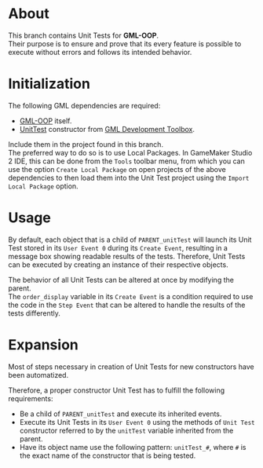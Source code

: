 # About
This branch contains Unit Tests for **GML-OOP**.    
Their purpose is to ensure and prove that its every feature is possible to execute without errors and follows its intended behavior.


# Initialization

The following GML dependencies are required:

* [GML-OOP](https://github.com/Mtax-Development/GML-OOP) itself.
* [UnitTest](https://github.com/Mtax-Development/GML-Development-Toolbox/blob/master/scripts/UnitTest/UnitTest.gml) constructor from [GML Development Toolbox](https://github.com/Git-Mtax/GML-Development-Toolbox).

Include them in the project found in this branch.    
The preferred way to do so is to use Local Packages. In GameMaker Studio 2 IDE, this can be done from the `Tools` toolbar menu, from which you can use the option `Create Local Package` on open projects of the above dependencies to then load them into the Unit Test project using the `Import Local Package` option.


# Usage

By default, each object that is a child of `PARENT_unitTest` will launch its Unit Test stored in its `User Event 0` during its `Create Event`, resulting in a message box showing readable results of the tests. Therefore, Unit Tests can be executed by creating an instance of their respective objects.

The behavior of all Unit Tests can be altered at once by modifying the parent.    
The `order_display` variable in its `Create Event` is a condition required to use the code in the `Step Event` that can be altered to handle the results of the tests differently.


# Expansion

Most of steps necessary in creation of Unit Tests for new constructors have been automatized.

Therefore, a proper constructor Unit Test has to fulfill the following requirements:

* Be a child of `PARENT_unitTest` and execute its inherited events.
* Execute its Unit Tests in its `User Event 0` using the methods of `Unit Test` constructor referred to by the `unitTest` variable inherited from the parent.
* Have its object name use the following pattern: `unitTest_#`, where `#` is the exact name of the constructor that is being tested.
